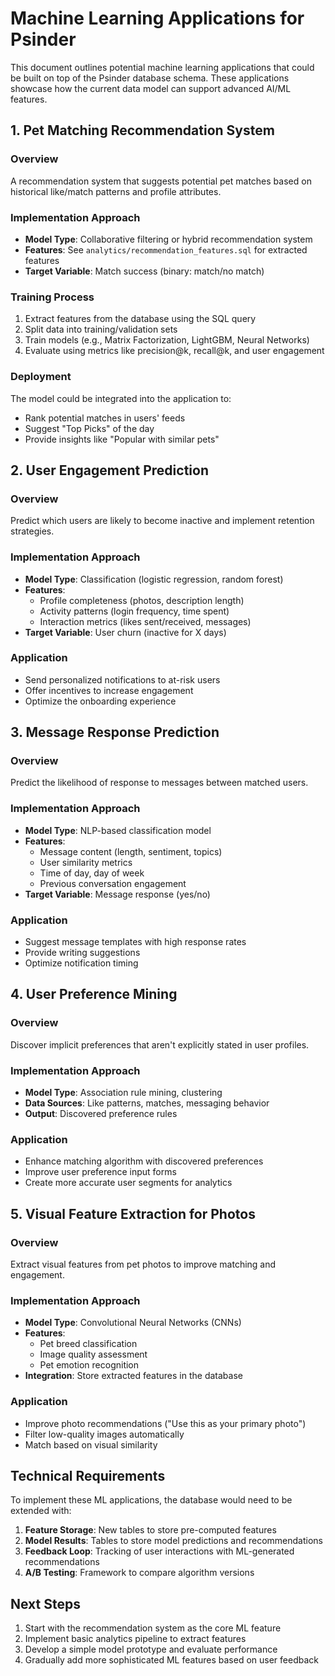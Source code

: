 # Machine Learning Applications for Psinder

This document outlines potential machine learning applications that could be built on top of the Psinder database schema. These applications showcase how the current data model can support advanced AI/ML features.

## 1. Pet Matching Recommendation System

### Overview
A recommendation system that suggests potential pet matches based on historical like/match patterns and profile attributes.

### Implementation Approach
- **Model Type**: Collaborative filtering or hybrid recommendation system
- **Features**: See `analytics/recommendation_features.sql` for extracted features
- **Target Variable**: Match success (binary: match/no match)

### Training Process
1. Extract features from the database using the SQL query
2. Split data into training/validation sets
3. Train models (e.g., Matrix Factorization, LightGBM, Neural Networks)
4. Evaluate using metrics like precision@k, recall@k, and user engagement

### Deployment
The model could be integrated into the application to:
- Rank potential matches in users' feeds
- Suggest "Top Picks" of the day
- Provide insights like "Popular with similar pets"

## 2. User Engagement Prediction

### Overview
Predict which users are likely to become inactive and implement retention strategies.

### Implementation Approach
- **Model Type**: Classification (logistic regression, random forest)
- **Features**:
  - Profile completeness (photos, description length)
  - Activity patterns (login frequency, time spent)
  - Interaction metrics (likes sent/received, messages)
- **Target Variable**: User churn (inactive for X days)

### Application
- Send personalized notifications to at-risk users
- Offer incentives to increase engagement
- Optimize the onboarding experience

## 3. Message Response Prediction

### Overview
Predict the likelihood of response to messages between matched users.

### Implementation Approach
- **Model Type**: NLP-based classification model
- **Features**:
  - Message content (length, sentiment, topics)
  - User similarity metrics
  - Time of day, day of week
  - Previous conversation engagement
- **Target Variable**: Message response (yes/no)

### Application
- Suggest message templates with high response rates
- Provide writing suggestions
- Optimize notification timing

## 4. User Preference Mining

### Overview
Discover implicit preferences that aren't explicitly stated in user profiles.

### Implementation Approach
- **Model Type**: Association rule mining, clustering
- **Data Sources**: Like patterns, matches, messaging behavior
- **Output**: Discovered preference rules

### Application
- Enhance matching algorithm with discovered preferences
- Improve user preference input forms
- Create more accurate user segments for analytics

## 5. Visual Feature Extraction for Photos

### Overview
Extract visual features from pet photos to improve matching and engagement.

### Implementation Approach
- **Model Type**: Convolutional Neural Networks (CNNs)
- **Features**:
  - Pet breed classification
  - Image quality assessment
  - Pet emotion recognition
- **Integration**: Store extracted features in the database

### Application
- Improve photo recommendations ("Use this as your primary photo")
- Filter low-quality images automatically
- Match based on visual similarity

## Technical Requirements

To implement these ML applications, the database would need to be extended with:

1. **Feature Storage**: New tables to store pre-computed features
2. **Model Results**: Tables to store model predictions and recommendations
3. **Feedback Loop**: Tracking of user interactions with ML-generated recommendations
4. **A/B Testing**: Framework to compare algorithm versions

## Next Steps

1. Start with the recommendation system as the core ML feature
2. Implement basic analytics pipeline to extract features
3. Develop a simple model prototype and evaluate performance
4. Gradually add more sophisticated ML features based on user feedback 